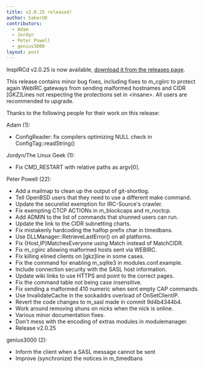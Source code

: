 ```yaml
---
title: v2.0.25 released!
author: SaberUK
contributors:
  - Adam
  - Jordyn
  - Peter Powell
  - genius3000
layout: post
---
```


InspIRCd v2.0.25 is now available, [download it from the releases page](https://github.com/inspircd/inspircd/releases).

This release contains minor bug fixes, including fixes to m\_cgiirc to protect again WebIRC gateways from sending malformed hostnames and CIDR [GKZ]Lines not respecting the protections set in &lt;insane&gt;. All users are recommended to upgrade.

<!--more-->

Thanks to the following people for their work on this release:

Adam (1):

  - ConfigReader: fix compilers optimizing NULL check in ConfigTag::readString()

Jordyn/The Linux Geek (1):

  - Fix CMD_RESTART with relative paths as argv[0].

Peter Powell (22):

  - Add a mailmap to clean up the output of git-shortlog.
  - Tell OpenBSD users that they need to use a different make command.
  - Update the securelist exemption for IRC-Source's crawler.
  - Fix exempting CTCP ACTIONs in m\_blockcaps and m\_noctcp.
  - Add ADMIN to the list of commands that shunned users can run.
  - Update the link to the CIDR subnetting charts.
  - Fix mistakenly hardcoding the halfop prefix char in timedbans.
  - Use DLLManager::RetrieveLastError() on all platforms.
  - Fix {Host,IP}MatchesEveryone using Match instead of MatchCIDR.
  - Fix m_cgiirc allowing malformed hosts sent via WEBIRC.
  - Fix killing elined clients on [gkz]line in some cases.
  - Fix the command for enabling m_sqlite3 in modules.conf.example.
  - Include connection security with the SASL host information.
  - Update wiki links to use HTTPS and point to the correct pages.
  - Fix the command table not being case insensitive.
  - Fix sending a malformed 410 numeric when sent empty CAP commands.
  - Use InvalidateCache in the sockaddrs overload of OnSetClientIP.
  - Revert the code changes to m_sasl made in commit 9d4b4344b4.
  - Work around removing shuns on nicks when the nick is online.
  - Various minor documentation fixes.
  - Don't mess with the encoding of extras modules in modulemanager.
  - Release v2.0.25

genius3000 (2):

  - Inform the client when a SASL message cannot be sent
  - Improve (synchronize) the notices in m_timedbans

